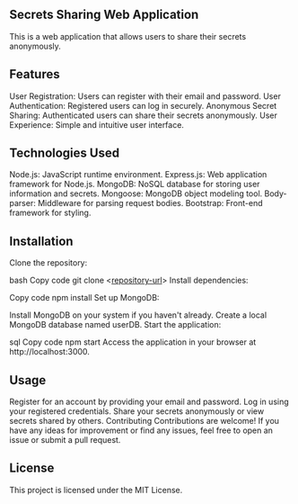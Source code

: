 ## Secrets Sharing Web Application
This is a web application that allows users to share their secrets anonymously.

## Features
User Registration: Users can register with their email and password.
User Authentication: Registered users can log in securely.
Anonymous Secret Sharing: Authenticated users can share their secrets anonymously.
User Experience: Simple and intuitive user interface.
## Technologies Used
Node.js: JavaScript runtime environment.
Express.js: Web application framework for Node.js.
MongoDB: NoSQL database for storing user information and secrets.
Mongoose: MongoDB object modeling tool.
Body-parser: Middleware for parsing request bodies.
Bootstrap: Front-end framework for styling.
## Installation
Clone the repository:

bash
Copy code
git clone <[repository-url](https://github.com/MausamGaikwad/secret-sharing-web-app-starting.git)>
Install dependencies:

Copy code
npm install
Set up MongoDB:

Install MongoDB on your system if you haven't already.
Create a local MongoDB database named userDB.
Start the application:

sql
Copy code
npm start
Access the application in your browser at http://localhost:3000.

## Usage
Register for an account by providing your email and password.
Log in using your registered credentials.
Share your secrets anonymously or view secrets shared by others.
Contributing
Contributions are welcome! If you have any ideas for improvement or find any issues, feel free to open an issue or submit a pull request.

## License
This project is licensed under the MIT License.
